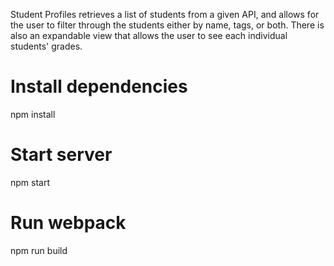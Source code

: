 Student Profiles retrieves a list of students from a given API, and allows for the user to filter through the students either by name, tags, or both. There is also an expandable view that allows the user to see each individual students' grades.

# Install dependencies
npm install

# Start server
npm start

# Run webpack
npm run build
